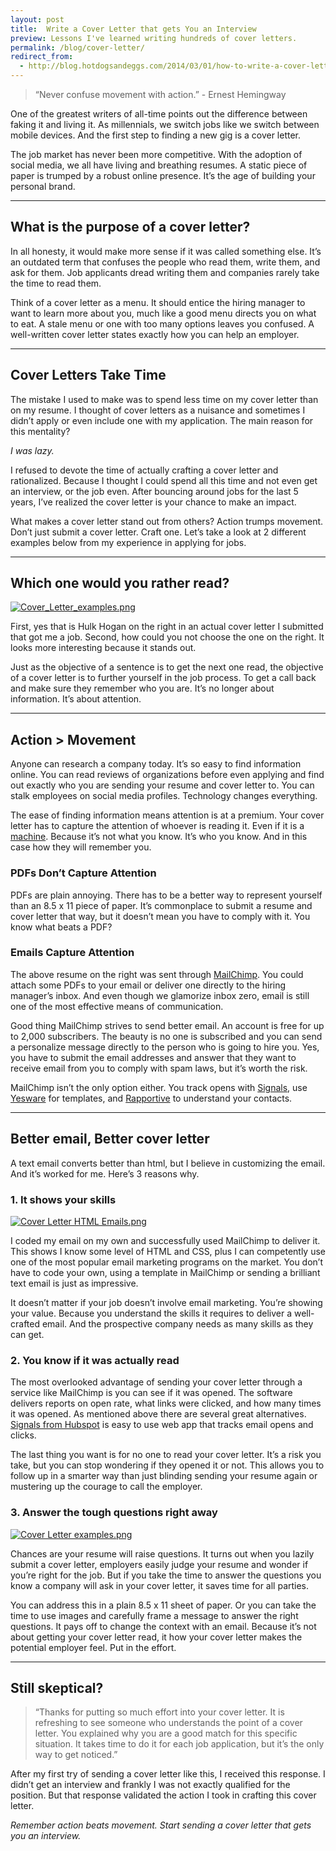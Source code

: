 ```yaml
---
layout: post
title:  Write a Cover Letter that gets You an Interview 
preview: Lessons I've learned writing hundreds of cover letters.
permalink: /blog/cover-letter/
redirect_from:
  - http://blog.hotdogsandeggs.com/2014/03/01/how-to-write-a-cover-letter-that-gets-you-a-job/
---
```


> “Never confuse movement with action.” - Ernest Hemingway

One of the greatest writers of all-time points out the difference between faking it and living it. As millennials, we switch jobs like we switch between mobile devices. And the first step to finding a new gig is a cover letter.

The job market has never been more competitive. With the adoption of social media, we all have living and breathing resumes. A static piece of paper is trumped by a robust online presence. It’s the age of building your personal brand.

* * *

## What is the purpose of a cover letter?

In all honesty, it would make more sense if it was called something else. It’s an outdated term that confuses the people who read them, write them, and ask for them. Job applicants dread writing them and companies rarely take the time to read them.

Think of a cover letter as a menu. It should entice the hiring manager to want to learn more about you, much like a good menu directs you on what to eat. A stale menu or one with too many options leaves you confused. A well-written cover letter states exactly how you can help an employer.

* * *

## Cover Letters Take Time

The mistake I used to make was to spend less time on my cover letter than on my resume. I thought of cover letters as a nuisance and sometimes I didn’t apply or even include one with my application. The main reason for this mentality?

*I was lazy.* 

I refused to devote the time of actually crafting a cover letter and rationalized. Because I thought I could spend all this time and not even get an interview, or the job even. After bouncing around jobs for the last 5 years, I’ve realized the cover letter is your chance to make an impact.

What makes a cover letter stand out from others? Action trumps movement. Don’t just submit a cover letter. Craft one. Let’s take a look at 2 different examples below from my experience in applying for jobs.

* * *

## Which one would you rather read?

[![Cover_Letter_examples.png](https://d23f6h5jpj26xu.cloudfront.net/b3jpcqmnvv46q_small.png)](http://img.svbtle.com/b3jpcqmnvv46q.png)

First, yes that is Hulk Hogan on the right in an actual cover letter I submitted that got me a job. Second, how could you not choose the one on the right. It looks more interesting because it stands out.

Just as the objective of a sentence is to get the next one read, the objective of a cover letter is to further yourself in the job process. To get a call back and make sure they remember who you are. It’s no longer about information. It’s about attention.

* * *

## Action > Movement

Anyone can research a company today. It’s so easy to find information online. You can read reviews of organizations before even applying and find out exactly who you are sending your resume and cover letter to. You can stalk employees on social media profiles. Technology changes everything.

The ease of finding information means attention is at a premium. Your cover letter has to capture the attention of whoever is reading it. Even if it is a [machine](http://consumerist.com/2012/01/31/tips-for-beating-the-resume-reading-robots-of-doom/). Because it’s not what you know. It’s who you know. And in this case how they will remember you.

### PDFs Don’t Capture Attention

PDFs are plain annoying. There has to be a better way to represent yourself than an 8.5 x 11 piece of paper. It’s commonplace to submit a resume and cover letter that way, but it doesn’t mean you have to comply with it. You know what beats a PDF?

### Emails Capture Attention

The above resume on the right was sent through [MailChimp](http://mailchimp.com/?utm_expid=68055709-37.mcqmwYpNS-qCBhoizOPPKg.0). You could attach some PDFs to your email or deliver one directly to the hiring manager’s inbox. And even though we glamorize inbox zero, email is still one of the most effective means of communication.

Good thing MailChimp strives to send better email. An account is free for up to 2,000 subscribers. The beauty is no one is subscribed and you can send a personalize message directly to the person who is going to hire you. Yes, you have to submit the email addresses and answer that they want to receive email from you to comply with spam laws, but it’s worth the risk.

MailChimp isn’t the only option either. You track opens with [Signals](http://www.getsignals.com/), use [Yesware](http://www.yesware.com/) for templates, and [Rapportive](http://rapportive.com/) to understand your contacts.

* * *

## Better email, Better cover letter

A text email converts better than html, but I believe in customizing the email. And it’s worked for me. Here’s 3 reasons why.

### 1. It shows your skills
[![Cover Letter HTML Emails.png](https://d23f6h5jpj26xu.cloudfront.net/ddssw4tb7wp4iw_small.png)](http://img.svbtle.com/ddssw4tb7wp4iw.png)

I coded my email on my own and successfully used MailChimp to deliver it. This shows I know some level of HTML and CSS, plus I can competently use one of the most popular email marketing programs on the market. You don’t have to code your own, using a template in MailChimp or sending a brilliant text email is just as impressive.

It doesn’t matter if your job doesn’t involve email marketing. You’re showing your value. Because you understand the skills it requires to deliver a well-crafted email. And the prospective company needs as many skills as they can get.

### 2. You know if it was actually read
The most overlooked advantage of sending your cover letter through a service like MailChimp is you can see if it was opened. The software delivers reports on open rate, what links were clicked, and how many times it was opened. As mentioned above there are several great alternatives. [Signals from Hubspot](http://www.getsignals.com/) is easy to use web app that tracks email opens and clicks.

The last thing you want is for no one to read your cover letter. It’s a risk you take, but you can stop wondering if they opened it or not. This allows you to follow up in a smarter way than just blinding sending your resume again or mustering up the courage to call the employer.

### 3. Answer the tough questions right away
[![Cover Letter examples.png](https://d23f6h5jpj26xu.cloudfront.net/iivaut1bsstfqw_small.png)](http://img.svbtle.com/iivaut1bsstfqw.png)

Chances are your resume will raise questions. It turns out when you lazily submit a cover letter, employers easily judge your resume and wonder if you’re right for the job. But if you take the time to answer the questions you know a company will ask in your cover letter, it saves time for all parties.

You can address this in a plain 8.5 x 11 sheet of paper. Or you can take the time to use images and carefully frame a message to answer the right questions. It pays off to change the context with an email. Because it’s not about getting your cover letter read, it how your cover letter makes the potential employer feel. Put in the effort.

* * *

## Still skeptical?

> “Thanks for putting so much effort into your cover letter. It is refreshing to see someone who understands the point of a cover letter. You explained why you are a good match for this specific situation. It takes time to do it for each job application, but it’s the only way to get noticed.”

After my first try of sending a cover letter like this, I received this response. I didn’t get an interview and frankly I was not exactly qualified for the position. But that response validated the action I took in crafting this cover letter.

*Remember action beats movement. Start sending a cover letter that gets you an interview.*
